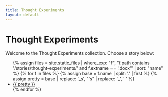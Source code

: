 ```yaml
---
title: Thought Experiments
layout: default
---
```


# Thought Experiments

Welcome to the Thought Experiments collection. Choose a story below:

<ul class="story-list">
{% assign files = site.static_files 
   | where_exp: "f", "f.path contains '/stories/thought-experiments/' and f.extname == '.docx'" 
   | sort: "name" %}
{% for f in files %}
  {% assign base  = f.name | split: '.' | first %}
  {% assign pretty = base 
     | replace: '_s', "'s" 
     | replace: '_', ' ' %}
  <li><a href="{{ f.path | relative_url }}">{{ pretty }}</a></li>
{% endfor %}
</ul>
